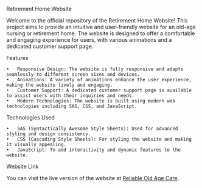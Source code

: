 Retirement Home Website

Welcome to the official repository of the Retirement Home Website! This project aims to provide an intuitive and user-friendly website for an old-age nursing or retirement home. The website is designed to offer a comfortable and engaging experience for users, with various animations and a dedicated customer support page.

Features

	•	Responsive Design: The website is fully responsive and adapts seamlessly to different screen sizes and devices.
	•	Animations: A variety of animations enhance the user experience, making the website lively and engaging.
	•	Customer Support: A dedicated customer support page is available to assist users with their inquiries and needs.
	•	Modern Technologies: The website is built using modern web technologies including SAS, CSS, and JavaScript.

Technologies Used

	•	SAS (Syntactically Awesome Style Sheets): Used for advanced styling and design consistency.
	•	CSS (Cascading Style Sheets): For styling the website and making it visually appealing.
	•	JavaScript: To add interactivity and dynamic features to the website.

Website Link

You can visit the live version of the website at [Reliable Old Age Care](https://reliableoldagecare.netlify.app).
